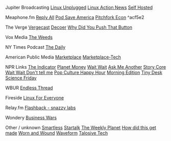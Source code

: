 Jupiter Broadcasting
[Linux Unplugged](https://feeds.fireside.fm/linuxunplugged/rss)
[Linux Action News](https://feeds.fireside.fm/linuxactionnews/rss)
[Self Hosted](https://feeds.fireside.fm/selfhosted/rss)

Meaphone.fm
[Reply All](https://feeds.megaphone.fm/replyall)
[Pod Save America](https://feeds.simplecast.com/dxZsm5kX)
[Pitchfork Econ](https://feeds.megaphone.fm/pitchforkeconomics) ^acf5e2

The Verge
[Vergecast](https://feeds.megaphone.fm/vergecast)
[Decoer](https://feeds.megaphone.fm/recodedecode)
[Why Did You Push That Button](https://feeds.megaphone.fm/wyptb)

Vox Media
[The Weeds](https://feeds.megaphone.fm/theweeds)

NY Times Podcast
[The Daily](https://feeds.simplecast.com/54nAGcIl)

American Public Media
[Marketplace](https://www.marketplace.org/feed/podcast/marketplace)
[Marketplace-Tech](https://marketplace.org/feed/podcast/marketplace-tech)

NPR Links
[The Indicator](https://feeds.npr.org/510325/podcast.xml)
[Planet Money](https://feeds.npr.org/510289/podcast.xml)
[Wait Wait](https://www.npr.org/podcasts/344098539/wait-wait-don-t-tell-me)
[Ask Me Another](https://feeds.npr.org/510299/podcast.xml)
[Story Core](https://feeds.npr.org/510200/podcast.xml)
[Wait Wait Don't tell me](https://feeds.npr.org/344098539/podcast.xml)
[Pop Culture Happy Hour](https://feeds.npr.org/510282/podcast.xml)
[Morning Edition](http://api.npr.org/query?id=3&date=currentwithaudio&sort=assigned&output=podcast&sc=17&numResults=50&apiKey=MDA0NjI1NjgyMDEyNjM1MDIyNjE5ZDBlMQ010)
[Tiny Desk](https://feeds.npr.org/510292/podcast.xml)
[Science Friday](https://www.sciencefriday.com/feed/podcast)

WBUR
[Endless Thread](https://rss.wbur.org/endlessthread/podcast)

Fireside
[Linux For Everyone](https://feeds.fireside.fm/linuxforeveryone/rss)

Relay.fm
[Flashback - snazzy labs](https://www.relay.fm/flashback/feed)

Wondery
[Business Wars](https://rss.art19.com/business-wars)

Other / unknown
[Smartless](https://rss.art19.com/smartless)
[Startalk](https://feeds.simplecast.com/4T39_jAj)
[The Weekly Planet](https://feeds.acast.com/public/shows/d41a80b2-1fe3-45dc-9966-79caeb36e911)
[How did this get made](https://feeds.simplecast.com/Ao0C24M8)
[Worn and Wound](https://feeds.simplecast.com/t8XCPfuF)
[Waveform](https://feeds.megaphone.fm/STU4418364045)
[Talosive Tech](https://www.spreaker.com/show/4135433/episodes/feed)




